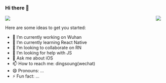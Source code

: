 ### Hi there 👋

![](https://visitor-badge.glitch.me/badge?page_id=DingSoung.DingSoung)
<img align="right" src="https://github-readme-stats.vercel.app/api?username=DingSoung&show_icons=true&icon_color=CE1D2D&text_color=718096&bg_color=ffffff&hide_title=true" />

Here are some ideas to get you started:

- 🔭 I’m currently working on Wuhan
- 🌱 I’m currently learning React Native
- 👯 I’m looking to collaborate on RN
- 🤔 I’m looking for help with JS
- 💬 Ask me about iOS
- 📫 How to reach me: dingsoung(wechat)
- 😄 Pronouns: ...
- ⚡ Fun fact: ...

